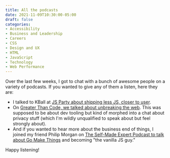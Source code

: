 ```yaml
---
title: All the podcasts
date: 2021-11-09T10:30:00-05:00
draft: false
categories:
- Accessibility
- Business and Leadership
- Careers
- CSS
- Design and UX
- HTML
- JavaScript
- Technology
- Web Performance
---
```


Over the last few weeks, I got to chat with a bunch of awesome people on a variety of podcasts. If you wanted to give any of them a listen, here they are:

- I talked to KBall at [JS Party about shipping less JS, closer to user](https://changelog.com/jsparty/199).
- On [Greater Than Code, we talked about unbreaking the web](https://www.greaterthancode.com/unbreaking-the-web). This was supposed to be about dev tooling but kind of morphed into a chat about privacy stuff (which I'm wildly unqualified to speak about but feel strongly about).
- And if you wanted to hear more about the business end of things, I joined my friend Philip Morgan on [The Self-Made Expert Podcast to talk about Go Make Things](https://philipmorganconsulting.com/podcast/tsme-156-chris-ferdinandi/) and becoming "the vanilla JS guy."

Happy listening!